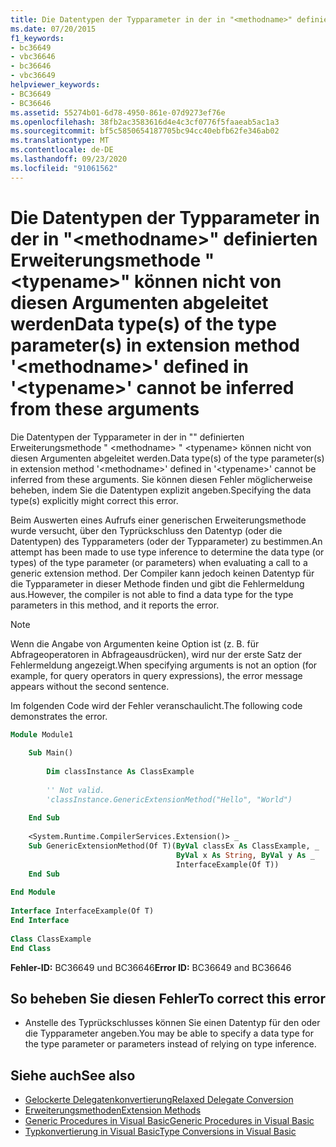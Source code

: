 ```yaml
---
title: Die Datentypen der Typparameter in der in "<methodname>" definierten Erweiterungsmethode "<typename>" können nicht von diesen Argumenten abgeleitet werden
ms.date: 07/20/2015
f1_keywords:
- bc36649
- vbc36646
- bc36646
- vbc36649
helpviewer_keywords:
- BC36649
- BC36646
ms.assetid: 55274b01-6d78-4950-861e-07d9273ef76e
ms.openlocfilehash: 38fb2ac3583616d4e4c3cf0776f5faaeab5ac1a3
ms.sourcegitcommit: bf5c5850654187705bc94cc40ebfb62fe346ab02
ms.translationtype: MT
ms.contentlocale: de-DE
ms.lasthandoff: 09/23/2020
ms.locfileid: "91061562"
---
```

# <a name="data-types-of-the-type-parameters-in-extension-method-methodname-defined-in-typename-cannot-be-inferred-from-these-arguments"></a><span data-ttu-id="010c3-102">Die Datentypen der Typparameter in der in "\<methodname>" definierten Erweiterungsmethode "\<typename>" können nicht von diesen Argumenten abgeleitet werden</span><span class="sxs-lookup"><span data-stu-id="010c3-102">Data type(s) of the type parameter(s) in extension method '\<methodname>' defined in '\<typename>' cannot be inferred from these arguments</span></span>

<span data-ttu-id="010c3-103">Die Datentypen der Typparameter in der in "" definierten Erweiterungsmethode " \<methodname> " \<typename> können nicht von diesen Argumenten abgeleitet werden.</span><span class="sxs-lookup"><span data-stu-id="010c3-103">Data type(s) of the type parameter(s) in extension method '\<methodname>' defined in '\<typename>' cannot be inferred from these arguments.</span></span> <span data-ttu-id="010c3-104">Sie können diesen Fehler möglicherweise beheben, indem Sie die Datentypen explizit angeben.</span><span class="sxs-lookup"><span data-stu-id="010c3-104">Specifying the data type(s) explicitly might correct this error.</span></span>  
  
 <span data-ttu-id="010c3-105">Beim Auswerten eines Aufrufs einer generischen Erweiterungsmethode wurde versucht, über den Typrückschluss den Datentyp (oder die Datentypen) des Typparameters (oder der Typparameter) zu bestimmen.</span><span class="sxs-lookup"><span data-stu-id="010c3-105">An attempt has been made to use type inference to determine the data type (or types) of the type parameter (or parameters) when evaluating a call to a generic extension method.</span></span> <span data-ttu-id="010c3-106">Der Compiler kann jedoch keinen Datentyp für die Typparameter in dieser Methode finden und gibt die Fehlermeldung aus.</span><span class="sxs-lookup"><span data-stu-id="010c3-106">However, the compiler is not able to find a data type for the type parameters in this method, and it reports the error.</span></span>  
  
> [!NOTE]
> <span data-ttu-id="010c3-107">Wenn die Angabe von Argumenten keine Option ist (z. B. für Abfrageoperatoren in Abfrageausdrücken), wird nur der erste Satz der Fehlermeldung angezeigt.</span><span class="sxs-lookup"><span data-stu-id="010c3-107">When specifying arguments is not an option (for example, for query operators in query expressions), the error message appears without the second sentence.</span></span>  
  
 <span data-ttu-id="010c3-108">Im folgenden Code wird der Fehler veranschaulicht.</span><span class="sxs-lookup"><span data-stu-id="010c3-108">The following code demonstrates the error.</span></span>  
  
```vb  
Module Module1  
  
    Sub Main()  
  
        Dim classInstance As ClassExample  
  
        '' Not valid.  
        'classInstance.GenericExtensionMethod("Hello", "World")  
  
    End Sub  
  
    <System.Runtime.CompilerServices.Extension()> _  
    Sub GenericExtensionMethod(Of T)(ByVal classEx As ClassExample, _  
                                     ByVal x As String, ByVal y As _  
                                     InterfaceExample(Of T))  
    End Sub  
  
End Module  
  
Interface InterfaceExample(Of T)  
End Interface  
  
Class ClassExample  
End Class  
```  
  
 <span data-ttu-id="010c3-109">**Fehler-ID:** BC36649 und BC36646</span><span class="sxs-lookup"><span data-stu-id="010c3-109">**Error ID:** BC36649 and BC36646</span></span>  
  
## <a name="to-correct-this-error"></a><span data-ttu-id="010c3-110">So beheben Sie diesen Fehler</span><span class="sxs-lookup"><span data-stu-id="010c3-110">To correct this error</span></span>  
  
- <span data-ttu-id="010c3-111">Anstelle des Typrückschlusses können Sie einen Datentyp für den oder die Typparameter angeben.</span><span class="sxs-lookup"><span data-stu-id="010c3-111">You may be able to specify a data type for the type parameter or parameters instead of relying on type inference.</span></span>  
  
## <a name="see-also"></a><span data-ttu-id="010c3-112">Siehe auch</span><span class="sxs-lookup"><span data-stu-id="010c3-112">See also</span></span>

- [<span data-ttu-id="010c3-113">Gelockerte Delegatenkonvertierung</span><span class="sxs-lookup"><span data-stu-id="010c3-113">Relaxed Delegate Conversion</span></span>](../programming-guide/language-features/delegates/relaxed-delegate-conversion.md)
- [<span data-ttu-id="010c3-114">Erweiterungsmethoden</span><span class="sxs-lookup"><span data-stu-id="010c3-114">Extension Methods</span></span>](../programming-guide/language-features/procedures/extension-methods.md)
- [<span data-ttu-id="010c3-115">Generic Procedures in Visual Basic</span><span class="sxs-lookup"><span data-stu-id="010c3-115">Generic Procedures in Visual Basic</span></span>](../programming-guide/language-features/data-types/generic-procedures.md)
- [<span data-ttu-id="010c3-116">Typkonvertierung in Visual Basic</span><span class="sxs-lookup"><span data-stu-id="010c3-116">Type Conversions in Visual Basic</span></span>](../programming-guide/language-features/data-types/type-conversions.md)
